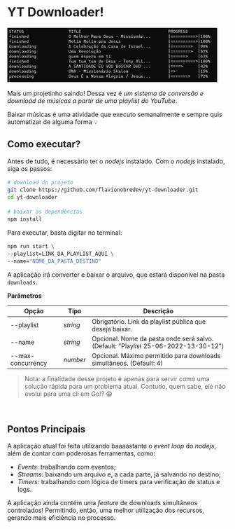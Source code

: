 # YT Downloader!

<img src="./docs/img/downloads.png" width="480px" alt="download de vídeos em mp3">

Mais um projetinho saindo! Dessa vez é *um sistema de conversão e download de músicas a partir de uma playlist do YouTube*.

Baixar músicas é uma atividade que executo semanalmente e sempre quis automatizar de alguma forma 💡


## Como executar?

Antes de tudo, é necessário ter o *nodejs* instalado. Com o *nodejs* instalado, siga os passos:

```sh
# download do projeto
git clone https://github.com/flavionobredev/yt-downloader.git
cd yt-downloader

# baixar as dependências
npm install
```

Para executar, basta digitar no terminal: 
```sh
npm run start \
--playlist=LINK_DA_PLAYLIST_AQUI \
--name="NOME_DA_PASTA_DESTINO"
```

A aplicação irá converter e baixar o arquivo, que estará disponível na pasta `downloads`.

**Parâmetros**

| Opção | Tipo | Descrição
| --- | --- | ----------- |
| --playlist | *string* | Obrigatório. Link da playlist pública que deseja baixar.
| --name | *string* | Opcional. Nome da pasta onde será salvo. (Default: "Playlist 25-06-2022-13-30-12")
| --max-concurrency | *number* | Opcional. Máximo permitido para downloads simultâneos. (Default: 4)


> Nota: a finalidade desse projeto é apenas para servir como uma solução rápida para um problema atual. Contudo, quem sabe, ele não evolui para uma cli em Go!? 😁

<br>

## Pontos Principais

A aplicação atual foi feita utilizando baaaastante o *event loop* do *nodejs*, além de contar com poderosas ferramentas, como:
- *Events*: trabalhando com eventos;
- *Streams*: baixando um arquivo e, a cada parte, já salvando no destino;
- *Timers*: trabalhando com lógica de timers para verificação de status e logs.

A aplicação ainda contém uma *feature* de downloads simultâneos controlados! Permitindo, então, uma melhor utilização dos recursos, gerando mais eficiência no processo.